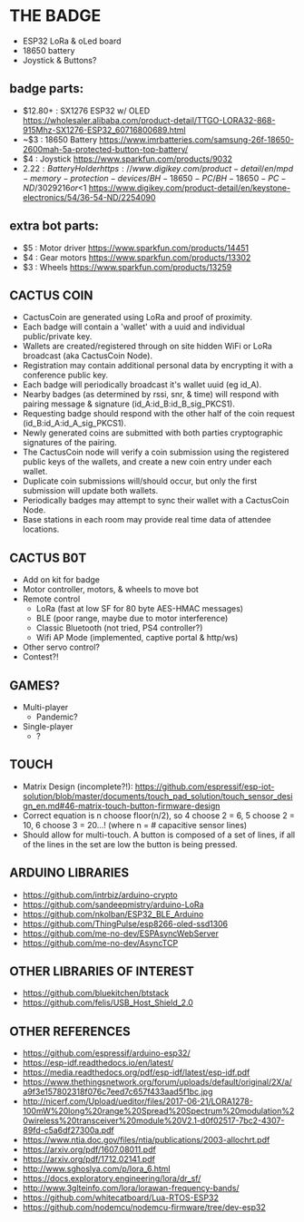 # THE BADGE
* ESP32 LoRa & oLed board
* 18650 battery
* Joystick & Buttons?

## badge parts:
  * $12.80+ : SX1276 ESP32 w/ OLED https://wholesaler.alibaba.com/product-detail/TTGO-LORA32-868-915Mhz-SX1276-ESP32_60716800689.html
  * ~$3 : 18650 Battery https://www.imrbatteries.com/samsung-26f-18650-2600mah-5a-protected-button-top-battery/
  * $4 : Joystick https://www.sparkfun.com/products/9032
  * $2.22 : Battery Holder https://www.digikey.com/product-detail/en/mpd-memory-protection-devices/BH-18650-PC/BH-18650-PC-ND/3029216
  or <$1 https://www.digikey.com/product-detail/en/keystone-electronics/54/36-54-ND/2254090

## extra bot parts:
  * $5 : Motor driver https://www.sparkfun.com/products/14451
  * $4 : Gear motors https://www.sparkfun.com/products/13302
  * $3 : Wheels https://www.sparkfun.com/products/13259

## CACTUS COIN

* CactusCoin are generated using LoRa and proof of proximity.
* Each badge will contain a 'wallet' with a uuid and individual public/private key.
* Wallets are created/registered through on site hidden WiFi or LoRa broadcast (aka CactusCoin Node).
* Registration may contain additional personal data by encrypting it with a conference public key.
* Each badge will periodically broadcast it's wallet uuid (eg id_A).
* Nearby badges (as determined by rssi, snr, & time) will respond with pairing message & signature (id_A:id_B:id_B_sig_PKCS1).
* Requesting badge should respond with the other half of the coin request (id_B:id_A:id_A_sig_PKCS1).
* Newly generated coins are submitted with both parties cryptographic signatures of the pairing.
* The CactusCoin node will verify a coin submission using the registered public keys of the wallets, and create a new coin entry under each wallet.
* Duplicate coin submissions will/should occur, but only the first submission will update both wallets.
* Periodically badges may attempt to sync their wallet with a CactusCoin Node.
* Base stations in each room may provide real time data of attendee locations.

## CACTUS B0T

* Add on kit for badge
* Motor controller, motors, & wheels to move bot
* Remote control
  * LoRa (fast at low SF for 80 byte AES-HMAC messages)
  * BLE (poor range, maybe due to motor interference)
  * Classic Bluetooth (not tried, PS4 controller?)
  * Wifi AP Mode (implemented, captive portal & http/ws)
* Other servo control?
* Contest?!

## GAMES?
* Multi-player
  * Pandemic?
* Single-player
  * ?

## TOUCH

* Matrix Design (incomplete?!): https://github.com/espressif/esp-iot-solution/blob/master/documents/touch_pad_solution/touch_sensor_design_en.md#46-matrix-touch-button-firmware-design
* Correct equation is n choose floor(n/2), so 4 choose 2 = 6, 5 choose 2 = 10, 6 choose 3 = 20...! (where n = # capacitive sensor lines)
* Should allow for multi-touch. A button is composed of a set of lines, if all of the lines in the set are low the button is being pressed.

## ARDUINO LIBRARIES

* https://github.com/intrbiz/arduino-crypto
* https://github.com/sandeepmistry/arduino-LoRa
* https://github.com/nkolban/ESP32_BLE_Arduino
* https://github.com/ThingPulse/esp8266-oled-ssd1306
* https://github.com/me-no-dev/ESPAsyncWebServer
* https://github.com/me-no-dev/AsyncTCP

## OTHER LIBRARIES OF INTEREST

* https://github.com/bluekitchen/btstack
* https://github.com/felis/USB_Host_Shield_2.0

## OTHER REFERENCES

* https://github.com/espressif/arduino-esp32/
* https://esp-idf.readthedocs.io/en/latest/
* https://media.readthedocs.org/pdf/esp-idf/latest/esp-idf.pdf
* https://www.thethingsnetwork.org/forum/uploads/default/original/2X/a/a9f3e157802318f076c7eed7c657f433aad5f1bc.jpg
* http://nicerf.com/Upload/ueditor/files/2017-06-21/LORA1278-100mW%20long%20range%20Spread%20Spectrum%20modulation%20wireless%20transceiver%20module%20V2.1-d0f02517-7bc2-4307-89fd-c5a6df27300a.pdf
* https://www.ntia.doc.gov/files/ntia/publications/2003-allochrt.pdf
* https://arxiv.org/pdf/1607.08011.pdf
* https://arxiv.org/pdf/1712.02141.pdf
* http://www.sghoslya.com/p/lora_6.html
* https://docs.exploratory.engineering/lora/dr_sf/
* http://www.3glteinfo.com/lora/lorawan-frequency-bands/
* https://github.com/whitecatboard/Lua-RTOS-ESP32
* https://github.com/nodemcu/nodemcu-firmware/tree/dev-esp32

